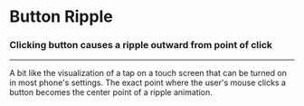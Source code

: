 # Button Ripple

### Clicking button causes a ripple outward from point of click
---
A bit like the visualization of a tap on a touch screen that can be turned on in most phone's settings. The exact point where the user's mouse clicks a button becomes the center point of a ripple animation.